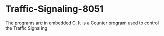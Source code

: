 Traffic-Signaling-8051
======================

The programs are in embedded C. It is a Counter program used to control the Traffic Signaling
